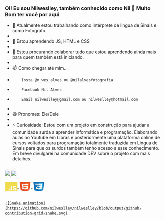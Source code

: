 ### Oi! Eu sou Nilweslley, também conhecido como Nil 👋 Muito Bom ter você por aqui

- 🔭   Atualmente estou trabalhando como intérprete de lingua de Sinais e como Fotógrafo.
- 
- 🌱   Estou aprendendo JS, HTML e CSS
- 
- 👯   Estou procurando colaborar tudo que estou aprendendo ainda mais para quem também está iniciando.
- 
- 📫   Como chegar até mim...
-         Insta @n_wes_alves ou @nilalvesfotografia
-         Facebook Nil Alves
-         Email nilweslley@gmail.com ou nilweslley@hotmail.com
- 
- 😄   Pronomes: Ele/Dele
- 
- ⚡   Curiosidade: Estou com um projeto em construção para ajudar a comunidade surda a aprender informática e programação. Elaborando aulas no Youtube em Libras e posteriormente uma plataforma online de cursos voltados para programação totalmente traduzida em Lingua de Sinais para que os surdos também tenho acesso a esse conhecimento. Em breve divulgarei na comunidade DEV sobre o projeto com mais detalhes.

##



 <div>
  <a href="https://github.com/nilweslley">
  <img height="180em" src="https://github-readme-stats.vercel.app/api?username=nilweslley&show_icons=true&theme=dark&include_all_commits=true&count_private=true"/>
  <img height="180em" src="https://github-readme-stats.vercel.app/api/top-langs/?username=nilweslley&layout=compact&langs_count=7&theme=dark"/>
</div>
  <div style="display: inline_block"><br>
  <img align="center" alt="Nil-Js" height="30" width="40" src="https://raw.githubusercontent.com/devicons/devicon/master/icons/javascript/javascript-plain.svg">
  <img align="center" alt="Nil-HTML" height="30" width="40" src="https://raw.githubusercontent.com/devicons/devicon/master/icons/html5/html5-original.svg">
  <img align="center" alt="Nil-CSS" height="30" width="40" src="https://raw.githubusercontent.com/devicons/devicon/master/icons/css3/css3-original.svg">
</div>
  
  ##
 
<div>
 
    ![Snake animation](https://github.com/nilweslley/nilweslley/blob/output/github-contribution-grid-snake.svg)
 
  </div>
